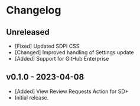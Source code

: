 # Changelog

<!--
Prefix your message with one of the following:

- [Added] for new features.
- [Changed] for changes in existing functionality.
- [Deprecated] for soon-to-be removed features.
- [Removed] for now removed features.
- [Fixed] for any bug fixes.
- [Security] in case of vulnerabilities.
-->

## Unreleased

- [Fixed] Updated SDPI CSS
- [Changed] Improved handling of Settings update
- [Added] Support for GitHub Enterprise

## v0.1.0 - 2023-04-08

- [Added] View Review Requests Action for SD+
- Initial release.
